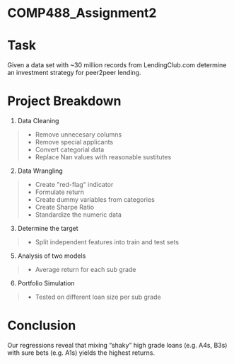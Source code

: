 # COMP488_Assignment2
# Task
Given a data set with ~30 million records from LendingClub.com determine an investment strategy for peer2peer lending.

# Project Breakdown
1. Data Cleaning
> - Remove unnecesary columns
> - Remove special applicants
> - Convert categorial data 
> - Replace Nan values with reasonable sustitutes
2. Data Wrangling 
> - Create "red-flag" indicator 
> - Formulate return
> - Create dummy variables from categories
> - Create Sharpe Ratio
> - Standardize the numeric data
3. Determine the target
> - Split independent features into train and test sets 
5. Analysis of two models
> - Average return for each sub grade 
6. Portfolio Simulation
> - Tested on different loan size per sub grade 

# Conclusion
Our regressions reveal that mixing “shaky” high grade loans (e.g. A4s, B3s) with sure bets (e.g. A1s) yields the highest returns.
